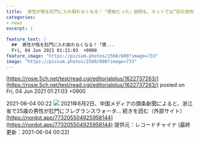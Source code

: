 ```yaml
---
title:  男性が瓶を肛門に入れ取れなくなる！「便秘だった」説明も、ネットでは“別の目的”疑う声—中国  
categories:
- news
excerpt: |
  
feature_text: |
  ##  男性が瓶を肛門に入れ取れなくなる！「便...
  Fri, 04 Jun 2021 01:21:03  +0900
feature_image: "https://picsum.photos/2560/600?image=733"
image: "https://picsum.photos/2560/600?image=733"
---
```


[https://rosie.5ch.net/test/read.cgi/editorialplus/1622737263/](https://rosie.5ch.net/test/read.cgi/editorialplus/1622737263/)
posted on Fri, 04 Jun 2021 01:21:03  +0900

<!--more-->

2021-06-04 00:22 ![](https://contents.oricon.co.jp/upimg/article/3/1535/1535428/detail/img400/90fc93842cec4ef82c4e0e726557b980a11c7aeed320afee5498df846e79a780.jpg) 2021年6月2日、中国メディアの頭条新聞によると、浙江省で25歳の男性が肛門にフレグランスウォータ... 続きを読む（外部サイト） [https://nordot.app/773205504925958144](https://nordot.app/773205504925958144) 提供元：レコードチャイナ (最終更新：2021-06-04 00:22)
